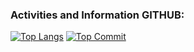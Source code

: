 ### Activities and Information GITHUB:

[![Top Langs](https://github-readme-stats.vercel.app/api/top-langs/?username=juergensegura&show_icons=true&theme=radical&layout=compact&hide=html,css&langs_count=10)](https://github.com/juergensegura?tab=repositories)
[![Top Commit](https://github-readme-stats.vercel.app/api?username=juergensegura&show_icons=true&theme=radical&layout=compact&hide=html,css&langs_count=10)](https://github.com/juergensegura?tab=repositories)
<div>
